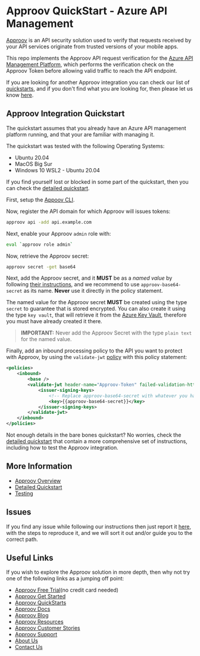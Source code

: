 # Approov QuickStart - Azure API Management

[Approov](https://approov.io) is an API security solution used to verify that requests received by your API services originate from trusted versions of your mobile apps.

This repo implements the Approov API request verification for the [Azure API Management Platform](https://azure.microsoft.com/en-gb/services/api-management), which performs the verification check on the Approov Token before allowing valid traffic to reach the API endpoint.

If you are looking for another Approov integration you can check our list of [quickstarts](https://approov.io/docs/latest/approov-integration-examples/backend-api/), and if you don't find what you are looking for, then please let us know [here](https://approov.io/contact).


## Approov Integration Quickstart

The quickstart assumes that you already have an Azure API management platform running, and that your are familiar with managing it.

The quickstart was tested with the following Operating Systems:

* Ubuntu 20.04
* MacOS Big Sur
* Windows 10 WSL2 - Ubuntu 20.04

If you find yourself lost or blocked in some part of the quickstart, then you can check the [detailed quickstart](docs/APPROOV_TOKEN_QUICKSTART.md).

First, setup the [Appoov CLI](https://approov.io/docs/latest/approov-installation/index.html#initializing-the-approov-cli).

Now, register the API domain for which Approov will issues tokens:

```bash
approov api -add api.example.com
```

Next, enable your Approov `admin` role with:

```bash
eval `approov role admin`
````

Now, retrieve the Approov secret:

```bash
approov secret -get base64
```

Next, add the Approov secret, and it **MUST** be as a *named value* by following [their instructions](https://docs.microsoft.com/en-us/azure/api-management/api-management-howto-properties?tabs=azure-portal), and we recommend to use `approov-base64-secret` as its name. **Never** use it directly in the policy statement.

The named value for the Approov secret **MUST** be created using the type `secret` to guarantee that is stored encrypted. You can also create it using the type `key vault`, that will retrieve it from the [Azure Key Vault](https://docs.microsoft.com/en-us/azure/key-vault/general/quick-create-portal), therefore you must have already created it there.

> **IMPORTANT:** Never add the Approov Secret with the type `plain text` for the named value.

Finally, add an inbound processing policy to the API you want to protect with Approov, by using the `validate-jwt` [policy](https://docs.microsoft.com/en-us/azure/api-management/api-management-access-restriction-policies#ValidateJWT) with this policy statement:

```xml
<policies>
    <inbound>
        <base />
        <validate-jwt header-name="Approov-Token" failed-validation-httpcode="401" failed-validation-error-message="Unauthorized" require-expiration-time="true" require-signed-tokens="true">
            <issuer-signing-keys>
                <!-- Replace approov-base64-secret with whatever you have used to add the Approov Secret as a named value. -->
                <key>{{approov-base64-secret}}</key>
            </issuer-signing-keys>
        </validate-jwt>
    </inbound>
</policies>
```

Not enough details in the bare bones quickstart? No worries, check the [detailed quickstart](docs/APPROOV_TOKEN_QUICKSTART.md) that contain a more comprehensive set of instructions, including how to test the Approov integration.


## More Information

* [Approov Overview](OVERVIEW.md)
* [Detailed Quickstart](docs/APPROOV_TOKEN_QUICKSTART.md)
* [Testing](docs/APPROOV_TOKEN_QUICKSTART.md#test-your-approov-integration)


## Issues

If you find any issue while following our instructions then just report it [here](https://github.com/approov/quickstart-azure-api-management/issues), with the steps to reproduce it, and we will sort it out and/or guide you to the correct path.


## Useful Links

If you wish to explore the Approov solution in more depth, then why not try one of the following links as a jumping off point:

* [Approov Free Trial](https://approov.io/signup)(no credit card needed)
* [Approov Get Started](https://approov.io/product/demo)
* [Approov QuickStarts](https://approov.io/docs/latest/approov-integration-examples/)
* [Approov Docs](https://approov.io/docs)
* [Approov Blog](https://approov.io/blog/)
* [Approov Resources](https://approov.io/resource/)
* [Approov Customer Stories](https://approov.io/customer)
* [Approov Support](https://approov.zendesk.com/hc/en-gb/requests/new)
* [About Us](https://approov.io/company)
* [Contact Us](https://approov.io/contact)
